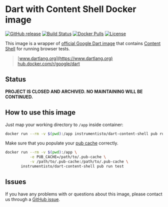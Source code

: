 Dart with Content Shell Docker image
====================================

[![GitHub release](https://img.shields.io/github/release/instrumentisto/dart-content-shell-docker-image.svg)](https://hub.docker.com/r/instrumentisto/dart-content-shell/tags) [![Build Status](https://travis-ci.org/instrumentisto/dart-content-shell-docker-image.svg?branch=master)](https://travis-ci.org/instrumentisto/dart-content-shell-docker-image) [![Docker Pulls](https://img.shields.io/docker/pulls/instrumentisto/dart-content-shell.svg)](https://hub.docker.com/r/instrumentisto/dart-content-shell) [![License](https://img.shields.io/badge/license-MIT-blue.svg)](https://github.com/instrumentisto/dart-content-shell-docker-image/blob/master/LICENSE.md)

This image is a wrapper of [official Google Dart image][1] that contains [Content Shell][2] for running browser tests.

> [www.dartlang.org](https://www.dartlang.org)  
> [hub.docker.com/r/google/dart](https://hub.docker.com/r/google/dart)




## Status

__PROJECT IS CLOSED AND ARCHIVED. NO MAINTAINING WILL BE CONTINUED.__




## How to use this image

Just map your working directory to `/app` inside container:
```bash
docker run --rm -v $(pwd):/app instrumentisto/dart-content-shell pub run test
```

Make sure that you populate your [pub cache][4] correctly.
```bash
docker run --rm -v $(pwd):/app \
           -e PUB_CACHE=/path/to/.pub-cache \
           -v /path/to/.pub-cache:/path/to/.pub-cache \
       instrumentisto/dart-content-shell pub run test
```




## Issues

If you have any problems with or questions about this image, please contact us through a [GitHub issue][3].




[1]: https://hub.docker.com/r/google/dart
[2]: https://github.com/google/test_runner.dart#tools-and-environment
[3]: https://github.com/instrumentisto/dart-content-shell-docker-image/issues 
[4]: https://www.dartlang.org/tools/pub/installing#optional-environment-variables
